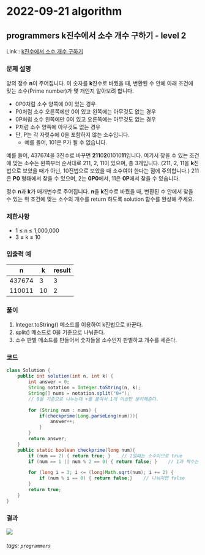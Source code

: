 # 2022-09-21 algorithm

## programmers k진수에서 소수 개수 구하기 - level 2

Link : [k진수에서 소수 개수 구하기](https://school.programmers.co.kr/learn/courses/30/lessons/92335)

### 문제 설명

양의 정수 **n**이 주어집니다. 이 숫자를 **k**진수로 바꿨을 때, 변환된 수 안에 아래 조건에 맞는 소수(Prime number)가 몇 개인지 알아보려 합니다.

* 0P0처럼 소수 양쪽에 0이 있는 경우
* P0처럼 소수 오른쪽에만 0이 있고 왼쪽에는 아무것도 없는 경우
* 0P처럼 소수 왼쪽에만 0이 있고 오른쪽에는 아무것도 없는 경우
* P처럼 소수 양쪽에 아무것도 없는 경우
* 단, P는 각 자릿수에 0을 포함하지 않는 소수입니다.
    * 예를 들어, 101은 P가 될 수 없습니다.

예를 들어, 437674을 3진수로 바꾸면 **211**0**2**01010**11**입니다. 여기서 찾을 수 있는 조건에 맞는 소수는 왼쪽부터 순서대로 211, 2, 11이 있으며, 총 3개입니다. (211, 2, 11을 **k**진법으로 보았을 때가 아닌, 10진법으로 보았을 때 소수여야 한다는 점에 주의합니다.) 211은 **P0** 형태에서 찾을 수 있으며, 2는 **0P0**에서, 11은 **0P**에서 찾을 수 있습니다.

정수 **n**과 **k**가 매개변수로 주어집니다. **n**을 **k**진수로 바꿨을 때, 변환된 수 안에서 찾을 수 있는 위 조건에 맞는 소수의 개수를 return 하도록 solution 함수를 완성해 주세요.

### 제한사항

* 1 ≤ n ≤ 1,000,000
* 3 ≤ k ≤ 10

### 입출력 예

| n | k | result |
| -------- | -------- | -------- |
| 437674 | 3 | 3 |
| 110011 | 10 | 2 |

### 풀이

1. Integer.toString() 메소드를 이용하여 k진법으로 바꾼다.
2. split() 메소드로 0을 기준으로 나눠준다.
3. 소수 판별 메소드를 만들어서 숫자들을 소수인지 판별하고 개수를 세준다.

### 코드
```java
class Solution {
    public int solution(int n, int k) {
        int answer = 0;
        String notation = Integer.toString(n, k);
        String[] nums = notation.split("0+");    
        // 0을 기준으로 나누는데 +를 붙여서 1개 이상만 분리해준다.

        for (String num : nums) {
            if(checkprime(Long.parseLong(num))){
                answer++;
            }
        }
        return answer;
    }
    public static boolean checkprime(long num){
        if (num == 2) { return true; }    // 2일때는 소수이므로 true
        if (num == 1 || num % 2 == 0) { return false; }    // 1과 짝수는 false

        for (long i = 3; i <= (long)Math.sqrt(num); i += 2) {
            if (num % i == 0) { return false;}    // 나눠지면 false
        }
        return true;
    }
}
```

### 결과

![](https://i.imgur.com/v1T8EjR.png)

###### tags: `programmers`
